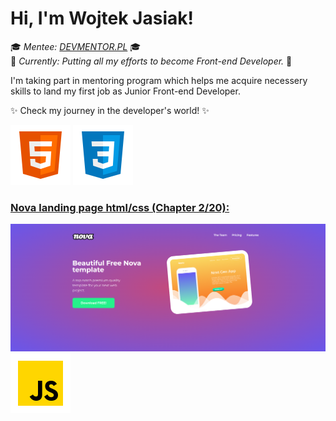 # Hi, I'm Wojtek Jasiak!
:mortar_board: *Mentee: [DEVMENTOR.PL](https://devmentor.pl/mentoring-javascript)* :mortar_board:<br>
:rocket: *Currently: Putting all my efforts to become Front-end Developer.* :rocket:<br>

I'm taking part in mentoring program which helps me acquire necessery skills to land my first job as Junior Front-end Developer.<br>

:sparkles: Check my journey in the developer's world! :sparkles:

![HTML](./assets/icons8-html-96.png) ![CSS](./assets/icons8-css-96.png)

### [Nova landing page html/css (Chapter 2/20):](https://github.com/Typee8/Nova-landing-page-html-css)
[![Nova landing page](https://github.com/Typee8/Nova-landing-page-html-css/blob/main/README-assets/main-page.png)](https://github.com/Typee8/Nova-landing-page-html-css)<br>
![JS](./assets/icons8-js-96.png)
